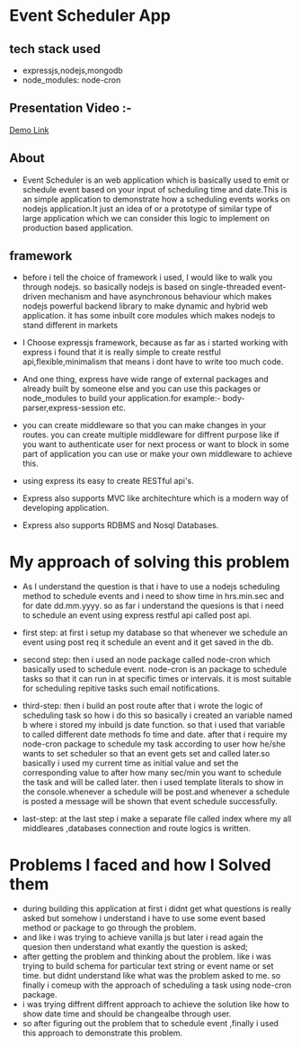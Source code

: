 # Event Scheduler App

## tech stack used

- expressjs,nodejs,mongodb
- node_modules: node-cron

## Presentation Video :-
[Demo Link](https://drive.google.com/file/d/17WgYO-4UBzzOMcZs2jWIGSUjsfgZfkL-/view?usp=sharing)

## About

- Event Scheduler is an web application which is basically used to emit or schedule event based on your input of scheduling time and date.This is an simple application to demonstrate how a scheduling events works on nodejs application.It just an idea of or a prototype of similar type of large application which we can consider this logic to implement on production based application.

## framework

- before i tell the choice of framework i used, I would like to walk you through nodejs. so basically nodejs is  based on single-threaded event-driven mechanism and have asynchronous behaviour which makes nodejs powerful backend library to make dynamic and hybrid web application.
  it has some inbuilt core modules which makes nodejs to stand different in markets

- I Choose expressjs framework, because as far as i started working with express i found that it is really simple to create restful api,flexible,minimalism that means i dont have to write too much code.
- And one thing, express have wide range of external packages and already built by someone else and you can use this packages or node_modules to build your application.for example:- body-parser,express-session etc.
- you can create middleware so that you can make changes in your routes. you can create multiple middleware for diffrent purpose like if you want to authenticate user for next process or want to block in some part of application you can use or make your own middleware to achieve this.
- using express its easy to create RESTful api's.
- Express also supports MVC like architechture which is a modern way of developing application.
- Express also supports RDBMS and Nosql Databases.

# My approach of solving this problem

- As I understand the question is that i have to use a nodejs scheduling method to schedule events
  and i need to show time in hrs.min.sec and for date dd.mm.yyyy. so as far i understand the quesions
  is that i need to schedule an event using express restful api called post api.

- first step: at first i setup my database so that whenever we schedule an event using post req it schedule an event and it get saved in the db.

- second step: then i used an node package called node-cron which basically used to schedule event.
  node-cron is an package to schedule tasks so that it can run in at specific times or intervals.
  it is most suitable for scheduling repitive tasks such email notifications.

- third-step: then i build an post route after that i wrote the logic of scheduling task so how i do this so basically i created an variable named b where i stored my inbuild js date function. so that i used that variable to called different date methods fo time and date. after that i require my node-cron package to schedule my task according to user how he/she wants to set scheduler so that an event gets set and called later.so basically i used my current time as initial value and set the corresponding value to after how many sec/min you want to schedule the task and will be called later.
  then i used template literals to show in the console.whenever a schedule will be post.and whenever a schedule is posted a message will be shown that event schedule successfully.

- last-step: at the last step i make a separate file called index where my all middleares ,databases connection and route logics is written.

# Problems I faced and how I Solved them

- during building this application at first i didnt get what questions is really asked but somehow i understand i have to use some event based method or package to go through the problem.
- and like i was trying to achieve vanilla js but later i read again the quesion then understand what exantly the question is asked;
- after getting the problem and thinking about the problem. like i was trying to build schema for particular text string or event name or set time. but didnt understand like what was the problem asked to me. so finally i comeup with the approach of scheduling a task using node-cron package.
- i was trying diffrent diffrent approach to achieve the solution like how to show date time and should be changealbe through user.
- so after figuring out the problem that to schedule event ,finally i used this approach to demonstrate this problem.
